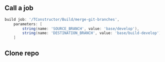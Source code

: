 ## Call a job
``` groovy
build job: '/TConstructor/Build/merge-git-branches',
    parameters: [
        string(name: 'SOURCE_BRANCH', value: 'base/develop'), 
        string(name: 'DESTINATION_BRANCH', value: 'base/build-develop')
    ]
```

## Clone repo
